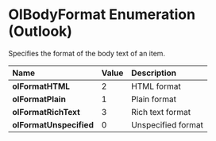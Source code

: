 
# OlBodyFormat Enumeration (Outlook)

Specifies the format of the body text of an item.



|**Name**|**Value**|**Description**|
|:-----|:-----|:-----|
| **olFormatHTML**|2|HTML format|
| **olFormatPlain**|1|Plain format|
| **olFormatRichText**|3|Rich text format|
| **olFormatUnspecified**|0|Unspecified format|
